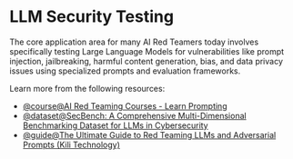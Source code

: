 # LLM Security Testing

The core application area for many AI Red Teamers today involves specifically testing Large Language Models for vulnerabilities like prompt injection, jailbreaking, harmful content generation, bias, and data privacy issues using specialized prompts and evaluation frameworks.

Learn more from the following resources:

- [@course@AI Red Teaming Courses - Learn Prompting](https://learnprompting.org/blog/ai-red-teaming-courses)
- [@dataset@SecBench: A Comprehensive Multi-Dimensional Benchmarking Dataset for LLMs in Cybersecurity](https://arxiv.org/abs/2412.20787)
- [@guide@The Ultimate Guide to Red Teaming LLMs and Adversarial Prompts (Kili Technology)](https://kili-technology.com/large-language-models-llms/red-teaming-llms-and-adversarial-prompts)
